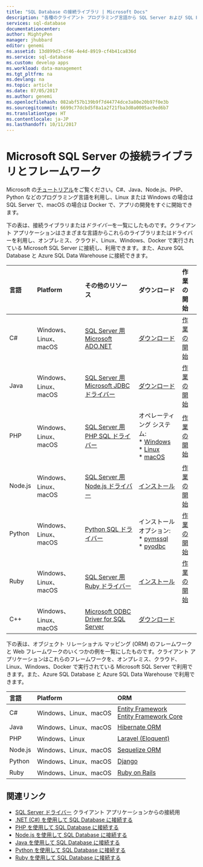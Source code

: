 ```yaml
---
title: "SQL Database の接続ライブラリ | Microsoft Docs"
description: "各種のクライアント プログラミング言語から SQL Server および SQL Database への接続を可能にするモジュールをダウンロードするためのリンクを示します。 モジュールは、コミュニティまたは Microsoft によってリリースされます。"
services: sql-database
documentationcenter: 
author: MightyPen
manager: jhubbard
editor: genemi
ms.assetid: 13d899d3-cf46-4e4d-8919-cf4b41ca836d
ms.service: sql-database
ms.custom: develop apps
ms.workload: data-management
ms.tgt_pltfrm: na
ms.devlang: na
ms.topic: article
ms.date: 07/05/2017
ms.author: genemi
ms.openlocfilehash: 082abf57b139b9f7d44774dce3a80e20b97f0e3b
ms.sourcegitcommit: 6699c77dcbd5f8a1a2f21fba3d0a0005ac9ed6b7
ms.translationtype: HT
ms.contentlocale: ja-JP
ms.lasthandoff: 10/11/2017
---
```

# <a name="connectivity-libraries-and-frameworks-for-microsoft-sql-server"></a>Microsoft SQL Server の接続ライブラリとフレームワーク

Microsoft の[チュートリアル](http://aka.ms/sqldev)をご覧ください。C#、Java、Node.js、PHP、Python などのプログラミング言語を利用し、Linux または Windows の場合は SQL Server で、macOS の場合は Docker で、アプリの開発をすぐに開始できます。

下の表は、接続ライブラリまたは*ドライバー*を一覧にしたものです。クライアント アプリケーションはさまざまな言語からこれらのライブラリまたはドライバーを利用し、オンプレミス、クラウド、Linux、Windows、Docker で実行されている Microsoft SQL Server に接続し、利用できます。また、Azure SQL Database と Azure SQL Data Warehouse に接続できます。 

| 言語 | Platform | その他のリソース | ダウンロード | 作業の開始 |
| :-- | :-- | :-- | :-- | :-- |
| C# | Windows、Linux、macOS | [SQL Server 用 Microsoft ADO.NET](https://docs.microsoft.com/sql/connect/ado-net/microsoft-ado-net-for-sql-server) | [ダウンロード](https://www.microsoft.com/net/download/) | [作業の開始](https://www.microsoft.com/en-us/sql-server/developer-get-started/csharp/ubuntu)
| Java | Windows、Linux、macOS | [SQL Server 用 Microsoft JDBC ドライバー](http://msdn.microsoft.com/library/mt484311.aspx) | [ダウンロード](https://go.microsoft.com/fwlink/?linkid=852460) |  [作業の開始](https://www.microsoft.com/en-us/sql-server/developer-get-started/java/ubuntu)
| PHP | Windows、Linux、macOS| [SQL Server 用 PHP SQL ドライバー](http://msdn.microsoft.com/library/dn865013.aspx) | オペレーティング システム: <br/> \* [Windows](https://www.microsoft.com/download/details.aspx?id=20098) <br/> \* [Linux](https://github.com/Microsoft/msphpsql/tree/dev#install-unix) <br/> \* [macOS](https://github.com/Microsoft/msphpsql/tree/dev#install-unix) |  [作業の開始](https://www.microsoft.com/en-us/sql-server/developer-get-started/php/ubuntu)
| Node.js | Windows、Linux、macOS | [SQL Server 用 Node.js ドライバー](http://msdn.microsoft.com/library/mt652093.aspx) | [インストール](https://msdn.microsoft.com/library/mt652094.aspx) |  [作業の開始](https://www.microsoft.com/en-us/sql-server/developer-get-started/node/ubuntu)
| Python | Windows、Linux、macOS | [Python SQL ドライバー](http://msdn.microsoft.com/library/mt652092.aspx) | インストール オプション:  <br/> \* [pymssql](https://msdn.microsoft.com/library/mt694094.aspx) <br/> \* [pyodbc](http://msdn.microsoft.com/library/mt763257.aspx) |  [作業の開始](https://www.microsoft.com/en-us/sql-server/developer-get-started/python/ubuntu)
| Ruby | Windows、Linux、macOS | [SQL Server 用 Ruby ドライバー](http://msdn.microsoft.com/library/mt691981.aspx) | [インストール](https://msdn.microsoft.com/library/mt711041.aspx) | [作業の開始](https://www.microsoft.com/en-us/sql-server/developer-get-started/ruby/ubuntu)
| C++ | Windows、Linux、macOS | [Microsoft ODBC Driver for SQL Server](https://msdn.microsoft.com/en-us/library/mt654048(v=sql.1).aspx) | [ダウンロード](https://msdn.microsoft.com/en-us/library/mt654048(v=sql.1).aspx) |  

下の表は、オブジェクト リレーショナル マッピング (ORM) のフレームワークと Web フレームワークのいくつかの例を一覧にしたものです。クライアント アプリケーションはこれらのフレームワークを、オンプレミス、クラウド、Linux、Windows、Docker で実行されている Microsoft SQL Server で利用できます。また、Azure SQL Database と Azure SQL Data Warehouse で利用できます。 

| 言語 | Platform | ORM |
| :-- | :-- | :-- |
| C# | Windows、Linux、macOS | [Entity Framework](https://docs.microsoft.com/en-us/ef)<br>[Entity Framework Core](https://docs.microsoft.com/en-us/ef/core/index) |
| Java | Windows、Linux、macOS |[Hibernate ORM](http://hibernate.org/orm)|
| PHP | Windows、Linux | [Laravel (Eloquent)](https://laravel.com/docs/5.0/eloquent) |
| Node.js | Windows、Linux、macOS | [Sequelize ORM](http://docs.sequelizejs.com) |
| Python | Windows、Linux、macOS |[Django](https://www.djangoproject.com/) |
| Ruby | Windows、Linux、macOS | [Ruby on Rails](http://rubyonrails.org/) |

## <a name="related-links"></a>関連リンク
- [SQL Server ドライバー](http://msdn.microsoft.com/library/mt654049.aspx) クライアント アプリケーションからの接続用
- [.NET (C#) を使用して SQL Database に接続する](sql-database-connect-query-dotnet.md)
- [PHP を使用して SQL Database に接続する](sql-database-connect-query-php.md)
- [Node.js を使用して SQL Database に接続する](sql-database-connect-query-nodejs.md)
- [Java を使用して SQL Database に接続する](sql-database-connect-query-java.md)
- [Python を使用して SQL Database に接続する](sql-database-connect-query-python.md)
- [Ruby を使用して SQL Database に接続する](sql-database-connect-query-ruby.md)
